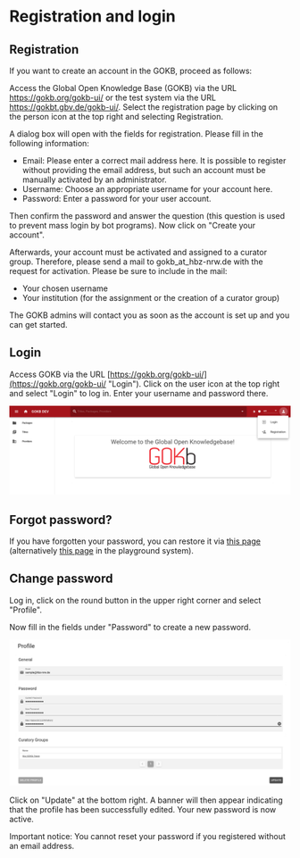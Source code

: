 # Registration and login

## Registration

If you want to create an account in the GOKB, proceed as follows:

Access the Global Open Knowledge Base (GOKB) via the URL https://gokb.org/gokb-ui/ or the test system via the URL https://gokbt.gbv.de/gokb-ui/. Select the registration page by clicking on the person icon at the top right and selecting Registration.

A dialog box will open with the fields for registration. Please fill in the following information:

+ Email: Please enter a correct mail address here. It is possible to register without providing the email address, but such an account must be manually activated by an administrator.
+ Username: Choose an appropriate username for your account here.
+ Password: Enter a password for your user account.

Then confirm the password and answer the question (this question is used to prevent mass login by bot programs). Now click on "Create your account".

Afterwards, your account must be activated and assigned to a curator group. Therefore, please send a mail to gokb_at_hbz-nrw.de with the request for activation. Please be sure to include in the mail:

+ Your chosen username
+ Your institution (for the assignment or the creation of a curator group)

The GOKB admins will contact you as soon as the account is set up and you can get started.

## Login

Access GOKB via the URL [https://gokb.org/gokb-ui/](https://gokb.org/gokb-ui/ "Login"). Click on the user icon at the top right and select "Login" to log in. Enter your username and password there.

![GOKB login page](../assets/login.png "GOKB login page")

## Forgot password?

If you have forgotten your password, you can restore it via
[this page](https://gokb.org/gokb/register/forgotPassword) (alternatively 
[this page](https://gokbt.gbv.de/gokb/register/forgotPassword) in the playground system). 

## Change password

Log in, click on the round button in the upper right corner and select "Profile".

Now fill in the fields under "Password" to create a new password.

![GOKB change password](../assets/change-password.png "GOKB change password")

Click on "Update" at the bottom right. A banner will then appear indicating that the profile has been successfully edited. Your new password is now active.

Important notice: You cannot reset your password if you registered without an email address.
